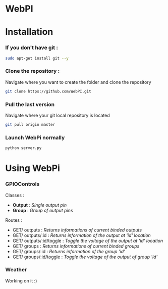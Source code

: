 # WebPI

# Installation

### If you don't have git :
```sh
sudo apt-get install git --y
```


### Clone the repository :
Navigate where you want to create the folder and clone the repository <br>
```sh
git clone https://github.com/WebPI.git
```

### Pull the last version
Navigate where your git local repository is located <br>
```sh
git pull origin master
```

### Launch WebPi normally
```sh
python server.py
```

# Using WebPi

### GPIOControls

Classes :
- **Output** : *Single output pin*
- **Group** : *Group of output pins*

Routes :
- GET/ outputs : *Returns informations of current binded outputs*
- GET/ outputs/:id : *Returns information of the output at 'id' location*
- GET/ outputs/:id/toggle : *Toggle the voltage of the output at 'id' location*
- GET/ groups : *Returns informations of current binded groups*
- GET/ groups/:id : *Returns information of the group 'id'*
- GET/ groups/:id/toggle : *Toggle the voltage of the output of group 'id'*

### Weather

Working on it :)




